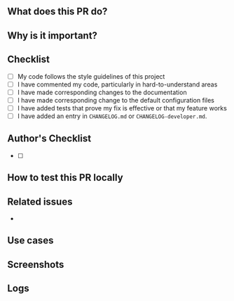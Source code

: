 <!-- Type of change
Please label this PR with one of the following labels, depending on the scope of your change:
- Bug
- Enhancement
- Breaking change
- Deprecation
- Cleanup
- Docs
-->

## What does this PR do?

<!-- Mandatory
Explain here the changes you made on the PR. Please explain the WHAT: patterns used, algorithms implemented, design architecture, message processing, etc.
-->

## Why is it important?

<!-- Mandatory
Explain here the WHY, or the rationale/motivation for the changes.
-->

## Checklist

<!-- Mandatory
Add a checklist of things that are required to be reviewed in order to have the PR approved

List here all the items you have verified BEFORE sending this PR. Please DO NOT remove any item, striking through those that do not apply. (Just in case, strikethrough uses two tildes. ~~Scratch this.~~)
-->

- [ ] My code follows the style guidelines of this project
- [ ] I have commented my code, particularly in hard-to-understand areas
- [ ] I have made corresponding changes to the documentation
- [ ] I have made corresponding change to the default configuration files
- [ ] I have added tests that prove my fix is effective or that my feature works
- [ ] I have added an entry in `CHANGELOG.md` or `CHANGELOG-developer.md`.

## Author's Checklist

<!-- Recommended
Add a checklist of things that are required to be reviewed in order to have the PR approved
-->
- [ ]

## How to test this PR locally

<!-- Recommended
Explain here how this PR will be tested by the reviewer: commands, dependencies, steps, etc.
-->

## Related issues

<!-- Recommended
Link related issues below. Insert the issue link or reference after the word "Closes" if merging this should automatically close it.

- Closes #123
- Relates #123
- Requires #123
- Superseds #123
-->
- 

## Use cases

<!-- Recommended
Explain here the different behaviors that this PR introduces or modifies in this project, user roles, environment configuration, etc.

If you are familiar with Gherkin test scenarios, we recommend its usage: https://cucumber.io/docs/gherkin/reference/
-->

## Screenshots

<!-- Optional
Add here screenshots about how the project will be changed after the PR is applied. They could be related to web pages, terminal, etc, or any other image you consider important to be shared with the team.
-->

## Logs

<!-- Recommended
Paste here output logs discovered while creating this PR, such as stack traces or integration logs, or any other output you consider important to be shared with the team.
-->
